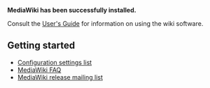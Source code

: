 **MediaWiki has been successfully installed.**

Consult the [User's Guide](http://meta.wikimedia.org/wiki/Help:Contents) for information on using the wiki software.

Getting started
---------------

-   [Configuration settings list](http://www.mediawiki.org/wiki/Manual:Configuration_settings)
-   [MediaWiki FAQ](http://www.mediawiki.org/wiki/Manual:FAQ)
-   [MediaWiki release mailing list](https://lists.wikimedia.org/mailman/listinfo/mediawiki-announce)

